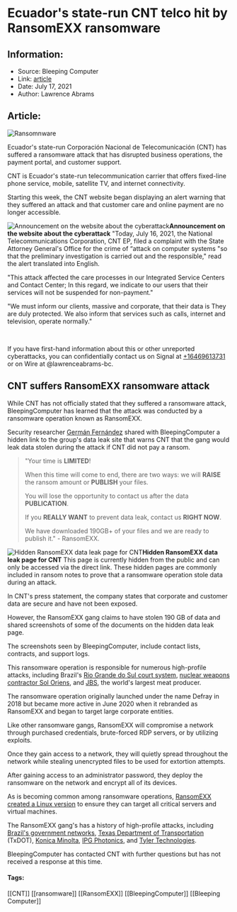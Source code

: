 # Ecuador's state-run CNT telco hit by RansomEXX ransomware
### 

## Information:
+ Source: Bleeping Computer
+ Link: [article](https://www.bleepingcomputer.com/news/security/ecuadors-state-run-cnt-telco-hit-by-ransomexx-ransomware/)
+ Date: July 17, 2021
+ Author: Lawrence Abrams


## Article:
![Ransomnware](https://www.bleepstatic.com/content/hl-images/2020/09/24/padlock.jpg)


Ecuador's state-run Corporación Nacional de Telecomunicación (CNT) has suffered a ransomware attack that has disrupted business operations, the payment portal, and customer support.


CNT is Ecuador's state-run telecommunication carrier that offers fixed-line phone service, mobile, satellite TV, and internet connectivity.


Starting this week, the CNT website began displaying an alert warning that they suffered an attack and that customer care and online payment are no longer accessible.



![Announcement on the website about the cyberattack](https://www.bleepstatic.com/images/news/ransomware/attacks/c/CNT/cnt-website-warning.jpg)**Announcement on the website about the cyberattack**
"Today, July 16, 2021, the National Telecommunications Corporation, CNT EP, filed a complaint with the State Attorney General's Office for the crime of “attack on computer systems "so that the preliminary investigation is carried out and the responsible," read the alert translated into English.


"This attack affected the care processes in our Integrated Service Centers and Contact Center; In this regard, we indicate to our users that their services will not be suspended for non-payment."


"We must inform our clients, massive and corporate, that their data is They are duly protected. We also inform that services such as calls, internet and television, operate normally."


 


If you have first-hand information about this or other unreported cyberattacks, you can confidentially contact us on Signal at [+16469613731](tel:+16469613731) or on Wire at @lawrenceabrams-bc.


CNT suffers RansomEXX ransomware attack
---------------------------------------


While CNT has not officially stated that they suffered a ransomware attack, BleepingComputer has learned that the attack was conducted by a ransomware operation known as RansomEXX.


Security researcher [Germán Fernández](https://twitter.com/1ZRR4H) shared with BleepingComputer a hidden link to the group's data leak site that warns CNT that the gang would leak data stolen during the attack if CNT did not pay a ransom.



> 
> "Your time is **LIMITED**!  
> 
> When this time will come to end, there are two ways: we will **RAISE** the ransom amount or **PUBLISH** your files.  
> 
> You will lose the opportunity to contact us after the data **PUBLICATION**.  
> 
> If you **REALLY WANT** to prevent data leak, contact us **RIGHT NOW**.
> 
> 
> We have downloaded 190GB+ of your files and we are ready to publish it." - RansomEXX.
> 
> 
> 



![Hidden RansomEXX data leak page for CNT](https://www.bleepstatic.com/images/news/ransomware/attacks/c/CNT/ransomexx-data-leak-page.jpg)**Hidden RansomEXX data leak page for CNT**
This page is currently hidden from the public and can only be accessed via the direct link. These hidden pages are commonly included in ransom notes to prove that a ransomware operation stole data during an attack.


In CNT's press statement, the company states that corporate and customer data are secure and have not been exposed.


However, the RansomEXX gang claims to have stolen 190 GB of data and shared screenshots of some of the documents on the hidden data leak page.


The screenshots seen by BleepingComputer, include contact lists, contracts, and support logs.


This ransomware operation is responsible for numerous high-profile attacks, including Brazil's [Rio Grande do Sul court system](https://www.bleepingcomputer.com/news/security/brazils-rio-grande-do-sul-court-system-hit-by-revil-ransomware/), [nuclear weapons contractor Sol Oriens](https://www.bleepingcomputer.com/news/security/revil-ransomware-hits-us-nuclear-weapons-contractor/), and [JBS](https://www.bleepingcomputer.com/news/security/jbs-paid-11-million-to-revil-ransomware-225m-first-demanded/), the world's largest meat producer.


The ransomware operation originally launched under the name Defray in 2018 but became more active in June 2020 when it rebranded as RansomEXX and began to target large corporate entities.


Like other ransomware gangs, RansomEXX will compromise a network through purchased credentials, brute-forced RDP servers, or by utilizing exploits.


Once they gain access to a network, they will quietly spread throughout the network while stealing unencrypted files to be used for extortion attempts.


After gaining access to an administrator password, they deploy the ransomware on the network and encrypt all of its devices.


As is becoming common among ransomware operations, [RansomEXX created a Linux version](https://www.bleepingcomputer.com/news/security/ransomexx-ransomware-also-encrypts-linux-systems/) to ensure they can target all critical servers and virtual machines.


The RansomEXX gang's has a history of high-profile attacks, including [Brazil's government networks](https://www.bleepingcomputer.com/news/security/brazils-court-system-under-massive-ransomexx-ransomware-attack/), [Texas Department of Transportation](https://www.bleepingcomputer.com/news/security/ransomware-attack-impacts-texas-department-of-transportation/) (TxDOT), [Konica Minolta](https://www.bleepingcomputer.com/news/security/business-technology-giant-konica-minolta-hit-by-new-ransomware/), [IPG Photonics](https://www.bleepingcomputer.com/news/security/leading-us-laser-developer-ipg-photonics-hit-with-ransomware/), and [Tyler Technologies](https://www.bleepingcomputer.com/news/security/government-software-provider-tyler-technologies-hit-by-ransomware/).


BleepingComputer has contacted CNT with further questions but has not received a response at this time.




#### Tags:
[[CNT]] [[ransomware]] [[RansomEXX]] [[BleepingComputer]] [[Bleeping Computer]]
